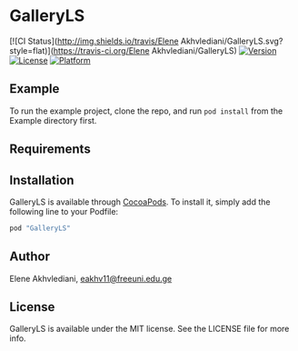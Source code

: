 # GalleryLS

[![CI Status](http://img.shields.io/travis/Elene Akhvlediani/GalleryLS.svg?style=flat)](https://travis-ci.org/Elene Akhvlediani/GalleryLS)
[![Version](https://img.shields.io/cocoapods/v/GalleryLS.svg?style=flat)](http://cocoapods.org/pods/GalleryLS)
[![License](https://img.shields.io/cocoapods/l/GalleryLS.svg?style=flat)](http://cocoapods.org/pods/GalleryLS)
[![Platform](https://img.shields.io/cocoapods/p/GalleryLS.svg?style=flat)](http://cocoapods.org/pods/GalleryLS)

## Example

To run the example project, clone the repo, and run `pod install` from the Example directory first.

## Requirements

## Installation

GalleryLS is available through [CocoaPods](http://cocoapods.org). To install
it, simply add the following line to your Podfile:

```ruby
pod "GalleryLS"
```

## Author

Elene Akhvlediani, eakhv11@freeuni.edu.ge

## License

GalleryLS is available under the MIT license. See the LICENSE file for more info.
